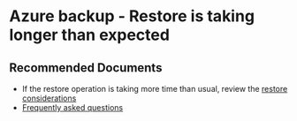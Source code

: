 <properties
	pageTitle="Azure backup - Restore is taking longer than expected"
	description="Azure backup - Restore is taking longer than expected"
	service="microsoft.compute"
	resource="virtualmachines"
	authors="srinathv"
	ms.author="srinathv"
	displayOrder="17"
	selfHelpType="generic"
	supportTopicIds=""
	resourceTags="windows"
	productPesIds=""
	cloudEnvironments="MoonCake"
	articleId="azurebackup-crp-restoreperf-mooncake"
	ownershipId="StorageMediaEdge_Backup"
/>

# Azure backup - Restore is taking longer than expected 

## **Recommended Documents**

- If the restore operation is taking more time than usual, review the [restore considerations](https://docs.azure.cn/backup/backup-azure-vms-introduction#restore-considerations)
- [Frequently asked questions](https://docs.azure.cn/backup/backup-azure-vm-backup-faq)
